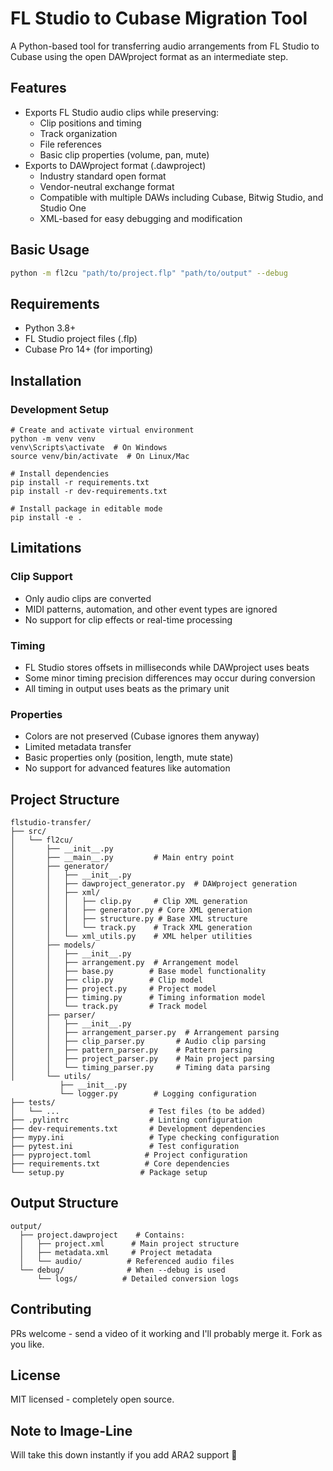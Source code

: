 # FL Studio to Cubase Migration Tool

A Python-based tool for transferring audio arrangements from FL Studio to Cubase using the open DAWproject format as an intermediate step.

## Features
- Exports FL Studio audio clips while preserving:
  - Clip positions and timing
  - Track organization
  - File references
  - Basic clip properties (volume, pan, mute)
- Exports to DAWproject format (.dawproject)
  - Industry standard open format
  - Vendor-neutral exchange format
  - Compatible with multiple DAWs including Cubase, Bitwig Studio, and Studio One
  - XML-based for easy debugging and modification

## Basic Usage
```bash
python -m fl2cu "path/to/project.flp" "path/to/output" --debug
```

## Requirements
- Python 3.8+
- FL Studio project files (.flp)
- Cubase Pro 14+ (for importing)

## Installation

### Development Setup
```batch
# Create and activate virtual environment
python -m venv venv
venv\Scripts\activate  # On Windows
source venv/bin/activate  # On Linux/Mac

# Install dependencies
pip install -r requirements.txt
pip install -r dev-requirements.txt

# Install package in editable mode
pip install -e .
```

## Limitations 

### Clip Support
- Only audio clips are converted
- MIDI patterns, automation, and other event types are ignored
- No support for clip effects or real-time processing

### Timing
- FL Studio stores offsets in milliseconds while DAWproject uses beats
- Some minor timing precision differences may occur during conversion
- All timing in output uses beats as the primary unit

### Properties 
- Colors are not preserved (Cubase ignores them anyway)
- Limited metadata transfer
- Basic properties only (position, length, mute state)
- No support for advanced features like automation

## Project Structure
```
flstudio-transfer/
├── src/
│   └── fl2cu/
│       ├── __init__.py
│       ├── __main__.py         # Main entry point
│       ├── generator/
│       │   ├── __init__.py
│       │   ├── dawproject_generator.py  # DAWproject generation
│       │   ├── xml/
│       │   │   ├── clip.py     # Clip XML generation
│       │   │   ├── generator.py # Core XML generation
│       │   │   ├── structure.py # Base XML structure
│       │   │   └── track.py    # Track XML generation
│       │   └── xml_utils.py    # XML helper utilities
│       ├── models/
│       │   ├── __init__.py
│       │   ├── arrangement.py  # Arrangement model
│       │   ├── base.py        # Base model functionality
│       │   ├── clip.py        # Clip model
│       │   ├── project.py     # Project model
│       │   ├── timing.py      # Timing information model
│       │   └── track.py       # Track model
│       ├── parser/
│       │   ├── __init__.py
│       │   ├── arrangement_parser.py  # Arrangement parsing
│       │   ├── clip_parser.py       # Audio clip parsing
│       │   ├── pattern_parser.py    # Pattern parsing
│       │   ├── project_parser.py    # Main project parsing
│       │   └── timing_parser.py     # Timing data parsing
│       └── utils/
           ├── __init__.py
           └── logger.py        # Logging configuration
├── tests/
│   └── ...                    # Test files (to be added)
├── .pylintrc                  # Linting configuration
├── dev-requirements.txt       # Development dependencies
├── mypy.ini                   # Type checking configuration
├── pytest.ini                 # Test configuration
├── pyproject.toml            # Project configuration
├── requirements.txt          # Core dependencies
└── setup.py                 # Package setup

```

## Output Structure
```
output/
  ├── project.dawproject    # Contains:
  │   ├── project.xml      # Main project structure
  │   ├── metadata.xml     # Project metadata  
  │   └── audio/          # Referenced audio files
  └── debug/              # When --debug is used
      └── logs/          # Detailed conversion logs
```

## Contributing
PRs welcome - send a video of it working and I'll probably merge it. Fork as you like.

## License
MIT licensed - completely open source.

## Note to Image-Line
Will take this down instantly if you add ARA2 support 🙏